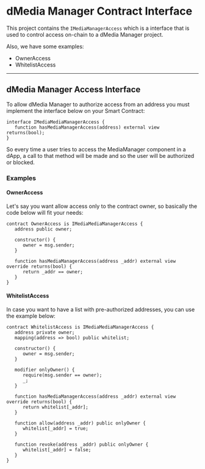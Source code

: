 # dMedia Manager Contract Interface

This project contains the `IMediaManagerAccess` which is a interface that is used to control access on-chain to a dMedia Manager project.

Also, we have some examples:
- OwnerAccess
- WhitelistAccess


----


## dMedia Manager Access Interface

To allow dMedia Manager to authorize access from an address you must implement the interface below on your Smart Contract:


```solidity
interface IMediaMediaManagerAccess {
   function hasMediaManagerAccess(address) external view returns(bool);
}
```


So every time a user tries to access the MediaManager component in a dApp, a call to that method will be made and so the user will be authorized or blocked.


### Examples

#### OwnerAccess

Let's say you want allow access only to the contract owner, so basically the code below will fit your needs:

```solidity
contract OwnerAccess is IMediaMediaManagerAccess {
   address public owner;

   constructor() {
      owner = msg.sender;
   }

   function hasMediaManagerAccess(address _addr) external view override returns(bool) {
      return _addr == owner;
   }
}
```

#### WhitelistAccess

In case you want to have a list with pre-authorized addresses, you can use the example below:

```solidity
contract WhitelistAccess is IMediaMediaManagerAccess {
   address private owner;
   mapping(address => bool) public whitelist;

   constructor() {
      owner = msg.sender;
   }

   modifier onlyOwner() {
      require(msg.sender == owner);
      _;
   }

   function hasMediaManagerAccess(address _addr) external view override returns(bool) {
      return whitelist[_addr];
   }

   function allow(address _addr) public onlyOwner {
      whitelist[_addr] = true;
   }

   function revoke(address _addr) public onlyOwner {
      whitelist[_addr] = false;
   }
}
```
